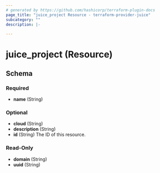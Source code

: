 ```yaml
---
# generated by https://github.com/hashicorp/terraform-plugin-docs
page_title: "juice_project Resource - terraform-provider-juice"
subcategory: ""
description: |-
  
---
```


# juice_project (Resource)





<!-- schema generated by tfplugindocs -->
## Schema

### Required

- **name** (String)

### Optional

- **cloud** (String)
- **description** (String)
- **id** (String) The ID of this resource.

### Read-Only

- **domain** (String)
- **uuid** (String)


